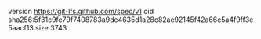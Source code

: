 version https://git-lfs.github.com/spec/v1
oid sha256:5f31c9fe79f7408783a9de4635d1a28c82ae92145f42a66c5a4f9ff3c5aacf13
size 3743
